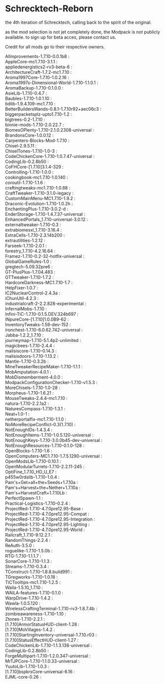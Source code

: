 # Schrecktech-Reborn
the 4th iteration of Schrecktech, calling back to the spirit of the original.

as the mod selection is not jet completely done, the Modpack is not publicly available.
to sign up for beta acces, please contact us.

Credit for all mods go to their respective owners.

AIImprovements-1.7.10-0.0.1b8 :\
AppleCore-mc1.7.10-3.1.1 :\
appliedenergistics2-rv3-beta-6 :\
ArchitectureCraft-1.7.2-mc1.7.10 :\
Aroma1997Core-1.7.10-1.0.2.16 :\
Aroma1997s-Dimensional-World-1.7.10-1.1.0.1 :\
AromaBackup-1.7.10-0.1.0.0 :\
AsieLib-1.7.10-0.4.7 :\
Baubles-1.7.10-1.0.1.10 :\
bdlib-1.9.4.109-mc1.7.10 :\
BetterBuildersWands-0.8.1-1.7.10r92+aec06c3 :\
biggerpacketsplz-upto1.7.10-1.2 :\
bigtrees-0.2-1.7.10 :\
binnie-mods-1.7.10-2.0.22.7 :\
BiomesOPlenty-1.7.10-2.1.0.2308-universal :\
BrandonsCore-1.0.0.12 :\
Carpenters-Blocks-Mod-1.7.10 :\
Chisel-2.9.5.11 :\
ChiselTones-1.7.10-1.0-3 :\
CodeChickenCore-1.7.10-1.0.7.47-universal :\
CodingLib-0.2.8b50 :\
CoFHCore-[1.7.10]3.1.4-329 :\
Controlling-1.7.10-1.0.0 :\
cookingbook-mc1.7.10-1.0.140 :\
coroutil-1.7.10-1.1.6 :\
craftingtweaks-mc1.7.10-1.0.88 :\
CraftTweaker-1.7.10-3.1.0-legacy :\
CustomMainMenu-MC1.7.10-1.9.2 :\
Draconic-Evolution-1.7.10-1.0.2h :\
EnchantingPlus-1.7.10-3.0.2-d :\
EnderStorage-1.7.10-1.4.7.37-universal :\
EnhancedPortals_1.7.10-universal-3.0.12 :\
externaltweaker-1.7.10-0.3 :\
extrabiomesxl_1.7.10-3.16.4 :\
ExtraCells-1.7.10-2.3.14b200 :\
extrautilities-1.2.12 :\
Farseek-1.7.10-2.0.1 :\
forestry_1.7.10-4.2.16.64 :\
Framez-1.7.10-0.2-32-hotfix-universal :\
GlobalGameRules-1.0 :\
gregtech-5.09.32pre6 :\
GT-PlusPlus-1.7.04.483 :\
GTTweaker-1.7.10-1.7.2 :\
HardcoreDarkness-MC1.7.10-1.7 :\
HelpFixer-1.0.7 :\
IC2NuclearControl-2.4.3a :\
iChunUtil-4.2.3 :\
industrialcraft-2-2.2.828-experimental :\
InfernalMobs-1.7.10 :\
Infini-TiC-1.7.10-0.1.5.DEV.324b697 :\
INpureCore-[1.7.10]1.0.0B9-62 :\
InventoryTweaks-1.59-dev-152 :\
ironchest-1.7.10-6.0.62.742-universal :\
Jabba-1.2.2_1.7.10 :\
journeymap-1.7.10-5.1.4p2-unlimited :\
magicbees-1.7.10-2.4.4 :\
malisiscore-1.7.10-0.14.3 :\
malisisdoors-1.7.10-1.13.2 :\
Mantle-1.7.10-0.3.2b :\
MineTweakerRecipeMaker-1.7.10-1.1.1 :\
MobAmputation-4.0.1 :\
MobDismemberment-4.0.0 :\
ModpackConfigurationChecker-1.7.10-v1.5.3 :\
MoreChisels-1.7.10-1.0-28 :\
Morpheus-1.7.10-1.6.21 :\
MouseTweaks-2.4.4-mc1.7.10 :\
natura-1.7.10-2.2.1a2 :\
NaturesCompass-1.7.10-1.3.1 :\
Neat+1.0-1 :\
netherportalfix-mc1.7.10-1.1.0 :\
NoMoreRecipeConflict-0.3(1.7.10) :\
NotEnoughIDs-1.4.3.4 :\
NotEnoughItems-1.7.10-1.0.5.120-universal :\
NotEnoughKeys-1.7.10-3.0.0b45-dev-universal :\
NotEnoughResources-1.7.10-0.1.0-128 :\
OpenBlocks-1.7.10-1.6 :\
OpenComputers-MC1.7.10-1.7.5.1290-universal :\
OpenModsLib-1.7.10-0.10.1 :\
OpenModularTurrets-1.7.10-2.2.11-245 :\
OptiFine_1.7.10_HD_U_E7 :\
p455w0rdslib-1.7.10-1.0.4 :\
Pam's+Get+all+the+Seeds+1.7.10a :\
Pam's+Harvest+the+Nether+1.7.10a :\
Pam's+HarvestCraft+1.7.10Lb :\
PerfectSpawn-1.1 :\
Practical-Logistics-1.7.10-0.2.4 :\
ProjectRed-1.7.10-4.7.0pre12.95-Base :\
ProjectRed-1.7.10-4.7.0pre12.95-Compat :\
ProjectRed-1.7.10-4.7.0pre12.95-Integration :\
ProjectRed-1.7.10-4.7.0pre12.95-Lighting :\
ProjectRed-1.7.10-4.7.0pre12.95-World :\
Railcraft_1.7.10-9.12.2.1 :\
RandomThings-2.2.4 :\
ReAuth-3.5.0 :\
roguelike-1.7.10-1.5.0b :\
RTG-1.7.10-1.1.1.7 :\
SonarCore-1.7.10-1.1.3 :\
Streams-1.7.10-0.3.4 :\
TConstruct-1.7.10-1.8.8.build991 :\
TGregworks-1.7.10-1.0.18 :\
TiCTooltips-mc1.7.10-1.2.5 :\
Waila-1.5.10_1.7.10 :\
WAILA-features-1.7.10-0.1.0 :\
WarpDrive-1.7.10-1.4.2 :\
Wawla-1.0.5.120 :\
WirelessCraftingTerminal-1.7.10-rv3-1.8.7.4b :\
zombieawareness-1.7.10-1.10 :\
Ztones-1.7.10-2.2.1 :\
[1.7.10]ArmorStatusHUD-client-1.28 :\
[1.7.10]MoVillages-1.4.2 :\
[1.7.10]StartingInventory-universal-1.7.10.r03 :\
[1.7.10]StatusEffectHUD-client-1.27 :\
CodeChickenLib-1.7.10-1.1.3.138-universal :\
CodingLib-0.2.8b50 :\
ForgeMultipart-1.7.10-1.2.0.347-universal :\
MrTJPCore-1.7.10-1.1.0.33-universal :\
YuutoLib-1.7.10-1.0.3	:\
[1.7.10]bspkrsCore-universal-6.16 :\
EJML-core-0.26 :
